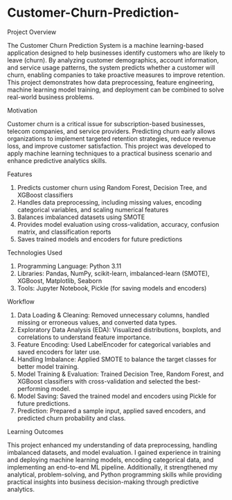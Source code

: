 # Customer-Churn-Prediction-

Project Overview

The Customer Churn Prediction System is a machine learning-based application designed to help businesses identify customers who are likely to leave (churn). By analyzing customer demographics, account information, and service usage patterns, the system predicts whether a customer will churn, enabling companies to take proactive measures to improve retention.
This project demonstrates how data preprocessing, feature engineering, machine learning model training, and deployment can be combined to solve real-world business problems.

Motivation

Customer churn is a critical issue for subscription-based businesses, telecom companies, and service providers. Predicting churn early allows organizations to implement targeted retention strategies, reduce revenue loss, and improve customer satisfaction. This project was developed to apply machine learning techniques to a practical business scenario and enhance predictive analytics skills.

Features

1. Predicts customer churn using Random Forest, Decision Tree, and XGBoost classifiers
2. Handles data preprocessing, including missing values, encoding categorical variables, and scaling numerical features
3. Balances imbalanced datasets using SMOTE
4. Provides model evaluation using cross-validation, accuracy, confusion matrix, and classification reports
5. Saves trained models and encoders for future predictions

Technologies Used

1. Programming Language: Python 3.11
2. Libraries: Pandas, NumPy, scikit-learn, imbalanced-learn (SMOTE), XGBoost, Matplotlib, Seaborn
3. Tools: Jupyter Notebook, Pickle (for saving models and encoders)

Workflow

1. Data Loading & Cleaning: Removed unnecessary columns, handled missing or erroneous values, and converted data types.
2. Exploratory Data Analysis (EDA): Visualized distributions, boxplots, and correlations to understand feature importance.
3. Feature Encoding: Used LabelEncoder for categorical variables and saved encoders for later use.
4. Handling Imbalance: Applied SMOTE to balance the target classes for better model training.
5. Model Training & Evaluation: Trained Decision Tree, Random Forest, and XGBoost classifiers with cross-validation and selected the best-performing model.
6. Model Saving: Saved the trained model and encoders using Pickle for future predictions.
7. Prediction: Prepared a sample input, applied saved encoders, and predicted churn probability and class.

Learning Outcomes

This project enhanced my understanding of data preprocessing, handling imbalanced datasets, and model evaluation. I gained experience in training and deploying machine learning models, encoding categorical data, and implementing an end-to-end ML pipeline. Additionally, it strengthened my analytical, problem-solving, and Python programming skills while providing practical insights into business decision-making through predictive analytics.
